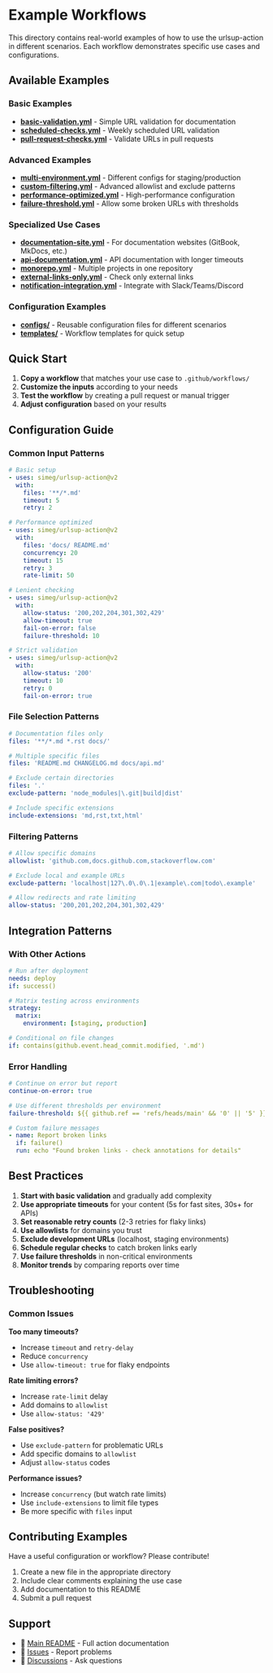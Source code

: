 # Example Workflows

This directory contains real-world examples of how to use the urlsup-action in different scenarios. Each workflow demonstrates specific use cases and configurations.

## Available Examples

### Basic Examples
- **[basic-validation.yml](workflows/basic-validation.yml)** - Simple URL validation for documentation
- **[scheduled-checks.yml](workflows/scheduled-checks.yml)** - Weekly scheduled URL validation
- **[pull-request-checks.yml](workflows/pull-request-checks.yml)** - Validate URLs in pull requests

### Advanced Examples
- **[multi-environment.yml](workflows/multi-environment.yml)** - Different configs for staging/production
- **[custom-filtering.yml](workflows/custom-filtering.yml)** - Advanced allowlist and exclude patterns
- **[performance-optimized.yml](workflows/performance-optimized.yml)** - High-performance configuration
- **[failure-threshold.yml](workflows/failure-threshold.yml)** - Allow some broken URLs with thresholds

### Specialized Use Cases
- **[documentation-site.yml](workflows/documentation-site.yml)** - For documentation websites (GitBook, MkDocs, etc.)
- **[api-documentation.yml](workflows/api-documentation.yml)** - API documentation with longer timeouts
- **[monorepo.yml](workflows/monorepo.yml)** - Multiple projects in one repository
- **[external-links-only.yml](workflows/external-links-only.yml)** - Check only external links
- **[notification-integration.yml](workflows/notification-integration.yml)** - Integrate with Slack/Teams/Discord

### Configuration Examples
- **[configs/](configs/)** - Reusable configuration files for different scenarios
- **[templates/](templates/)** - Workflow templates for quick setup

## Quick Start

1. **Copy a workflow** that matches your use case to `.github/workflows/`
2. **Customize the inputs** according to your needs
3. **Test the workflow** by creating a pull request or manual trigger
4. **Adjust configuration** based on your results

## Configuration Guide

### Common Input Patterns

```yaml
# Basic setup
- uses: simeg/urlsup-action@v2
  with:
    files: '**/*.md'
    timeout: 5
    retry: 2

# Performance optimized
- uses: simeg/urlsup-action@v2
  with:
    files: 'docs/ README.md'
    concurrency: 20
    timeout: 15
    retry: 3
    rate-limit: 50

# Lenient checking
- uses: simeg/urlsup-action@v2
  with:
    allow-status: '200,202,204,301,302,429'
    allow-timeout: true
    fail-on-error: false
    failure-threshold: 10

# Strict validation
- uses: simeg/urlsup-action@v2
  with:
    allow-status: '200'
    timeout: 10
    retry: 0
    fail-on-error: true
```

### File Selection Patterns

```yaml
# Documentation files only
files: '**/*.md *.rst docs/'

# Multiple specific files
files: 'README.md CHANGELOG.md docs/api.md'

# Exclude certain directories
files: '.'
exclude-pattern: 'node_modules|\.git|build|dist'

# Include specific extensions
include-extensions: 'md,rst,txt,html'
```

### Filtering Patterns

```yaml
# Allow specific domains
allowlist: 'github.com,docs.github.com,stackoverflow.com'

# Exclude local and example URLs
exclude-pattern: 'localhost|127\.0\.0\.1|example\.com|todo\.example'

# Allow redirects and rate limiting
allow-status: '200,201,202,204,301,302,429'
```

## Integration Patterns

### With Other Actions

```yaml
# Run after deployment
needs: deploy
if: success()

# Matrix testing across environments
strategy:
  matrix:
    environment: [staging, production]

# Conditional on file changes
if: contains(github.event.head_commit.modified, '.md')
```

### Error Handling

```yaml
# Continue on error but report
continue-on-error: true

# Use different thresholds per environment
failure-threshold: ${{ github.ref == 'refs/heads/main' && '0' || '5' }}

# Custom failure messages
- name: Report broken links
  if: failure()
  run: echo "Found broken links - check annotations for details"
```

## Best Practices

1. **Start with basic validation** and gradually add complexity
2. **Use appropriate timeouts** for your content (5s for fast sites, 30s+ for APIs)
3. **Set reasonable retry counts** (2-3 retries for flaky links)
4. **Use allowlists** for domains you trust
5. **Exclude development URLs** (localhost, staging environments)
6. **Schedule regular checks** to catch broken links early
7. **Use failure thresholds** in non-critical environments
8. **Monitor trends** by comparing reports over time

## Troubleshooting

### Common Issues

**Too many timeouts?**
- Increase `timeout` and `retry-delay`
- Reduce `concurrency`
- Use `allow-timeout: true` for flaky endpoints

**Rate limiting errors?**
- Increase `rate-limit` delay
- Add domains to `allowlist`
- Use `allow-status: '429'`

**False positives?**
- Use `exclude-pattern` for problematic URLs
- Add specific domains to `allowlist`
- Adjust `allow-status` codes

**Performance issues?**
- Increase `concurrency` (but watch rate limits)
- Use `include-extensions` to limit file types
- Be more specific with `files` input

## Contributing Examples

Have a useful configuration or workflow? Please contribute!

1. Create a new file in the appropriate directory
2. Include clear comments explaining the use case
3. Add documentation to this README
4. Submit a pull request

## Support

- 📖 [Main README](../README.md) - Full action documentation
- 🐛 [Issues](https://github.com/simeg/urlsup-action/issues) - Report problems
- 💬 [Discussions](https://github.com/simeg/urlsup-action/discussions) - Ask questions